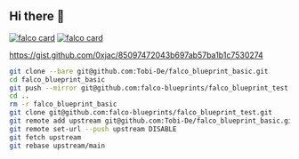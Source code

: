 ## Hi there 👋

<!--

**Here are some ideas to get you started:**

🙋‍♀️ A short introduction - what is your organization all about?
🌈 Contribution guidelines - how can the community get involved?
👩‍💻 Useful resources - where can the community find your docs? Is there anything else the community should know?
🍿 Fun facts - what does your team eat for breakfast?
🧙 Remember, you can do mighty things with the power of [Markdown](https://docs.github.com/github/writing-on-github/getting-started-with-writing-and-formatting-on-github/basic-writing-and-formatting-syntax)
-->

[![falco card](https://stats.oluwatobi.dev/api/pin/?username=tobi-de&repo=falco&theme=dracula&show_icons=true&hide_border=true)](https://github.com/tobi-de/falco)
[![falco card](https://stats.oluwatobi.dev/api/pin/?username=tobi-de&repo=falco_blueprint_basic&theme=dracula&show_icons=true&hide_border=true)](https://github.com/tobi-de/falco_blueprint_basic)

https://gist.github.com/0xjac/85097472043b697ab57ba1b1c7530274

```sh
git clone --bare git@github.com:Tobi-De/falco_blueprint_basic.git
cd falco_blueprint_basic
git push --mirror git@github.com:falco-blueprints/falco_blueprint_test.git
cd ..
rm -r falco_blueprint_basic
git clone git@github.com:falco-blueprints/falco_blueprint_test.git
git remote add upstream git@github.com:Tobi-De/falco_blueprint_basic.git
git remote set-url --push upstream DISABLE
git fetch upstream
git rebase upstream/main
```
